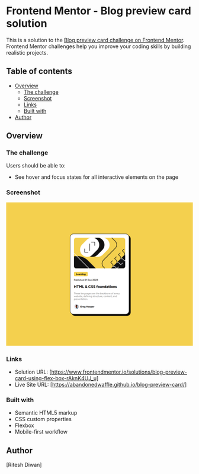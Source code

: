 # Frontend Mentor - Blog preview card solution

This is a solution to the [Blog preview card challenge on Frontend Mentor](https://www.frontendmentor.io/challenges/blog-preview-card-ckPaj01IcS). Frontend Mentor challenges help you improve your coding skills by building realistic projects. 

## Table of contents

- [Overview](#overview)
  - [The challenge](#the-challenge)
  - [Screenshot](#screenshot)
  - [Links](#links)
  - [Built with](#built-with)
- [Author](#author)

## Overview

### The challenge

Users should be able to:

- See hover and focus states for all interactive elements on the page

### Screenshot

![](./screenshot.png)


### Links

- Solution URL: [https://www.frontendmentor.io/solutions/blog-preview-card-using-flex-box-rAknK4UJ_u]
- Live Site URL: [https://abandonedwaffle.github.io/blog-preview-card/]


### Built with

- Semantic HTML5 markup
- CSS custom properties
- Flexbox
- Mobile-first workflow


## Author

[Ritesh Diwan]



